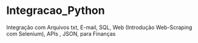 # Integracao_Python
Integração com Arquivos txt, E-mail, SQL, Web (Introdução Web-Scraping com Selenium), APIs , JSON, para Finanças
